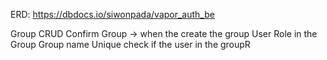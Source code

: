 ERD: https://dbdocs.io/siwonpada/vapor_auth_be

Group CRUD
Confirm Group -> when the create the group
User Role in the Group
Group name Unique
check if the user in the groupR